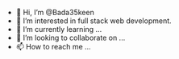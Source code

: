 - 👋 Hi, I’m @Bada35keen
- 👀 I’m interested in full stack web development.
- 🌱 I’m currently learning ...
- 💞️ I’m looking to collaborate on ...
- 📫 How to reach me ...

<!---
Bada35keen/Bada35keen is a ✨ special ✨ repository because its `README.md` (this file) appears on your GitHub profile.
You can click the Preview link to take a look at your changes.
--->
